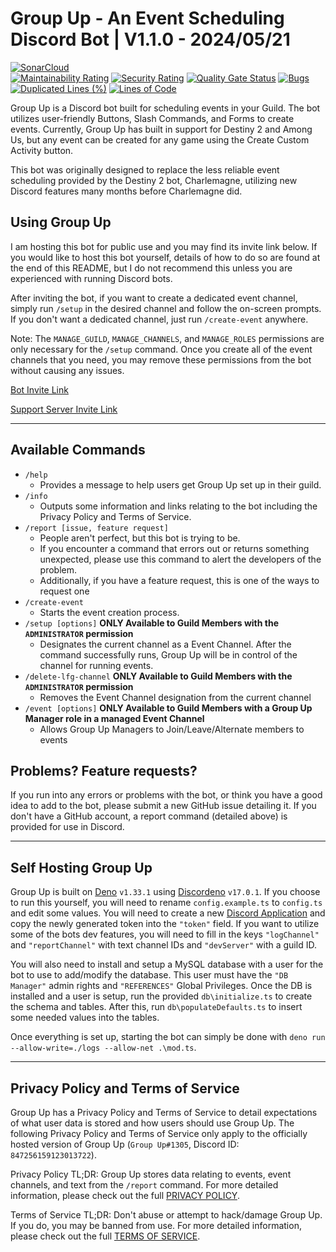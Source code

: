 # Group Up - An Event Scheduling Discord Bot | V1.1.0 - 2024/05/21
[![SonarCloud](https://sonarcloud.io/images/project_badges/sonarcloud-orange.svg)](https://sonarcloud.io/summary/new_code?id=GroupUp)  
[![Maintainability Rating](https://sonarcloud.io/api/project_badges/measure?project=GroupUp&metric=sqale_rating)](https://sonarcloud.io/summary/new_code?id=GroupUp) [![Security Rating](https://sonarcloud.io/api/project_badges/measure?project=GroupUp&metric=security_rating)](https://sonarcloud.io/summary/new_code?id=GroupUp) [![Quality Gate Status](https://sonarcloud.io/api/project_badges/measure?project=GroupUp&metric=alert_status)](https://sonarcloud.io/summary/new_code?id=GroupUp) [![Bugs](https://sonarcloud.io/api/project_badges/measure?project=GroupUp&metric=bugs)](https://sonarcloud.io/summary/new_code?id=GroupUp) [![Duplicated Lines (%)](https://sonarcloud.io/api/project_badges/measure?project=GroupUp&metric=duplicated_lines_density)](https://sonarcloud.io/summary/new_code?id=GroupUp) [![Lines of Code](https://sonarcloud.io/api/project_badges/measure?project=GroupUp&metric=ncloc)](https://sonarcloud.io/summary/new_code?id=GroupUp)  

Group Up is a Discord bot built for scheduling events in your Guild.  The bot utilizes user-friendly Buttons, Slash Commands, and Forms to create events.  Currently, Group Up has built in support for Destiny 2 and Among Us, but any event can be created for any game using the Create Custom Activity button.

This bot was originally designed to replace the less reliable event scheduling provided by the Destiny 2 bot, Charlemagne, utilizing new Discord features many months before Charlemagne did.

## Using Group Up
I am hosting this bot for public use and you may find its invite link below.  If you would like to host this bot yourself, details of how to do so are found at the end of this README, but I do not recommend this unless you are experienced with running Discord bots.

After inviting the bot, if you want to create a dedicated event channel, simply run `/setup` in the desired channel and follow the on-screen prompts.  If you don't want a dedicated channel, just run `/create-event` anywhere.

Note: The `MANAGE_GUILD`, `MANAGE_CHANNELS`, and `MANAGE_ROLES` permissions are only necessary for the `/setup` command.  Once you create all of the event channels that you need, you may remove these permissions from the bot without causing any issues.

[Bot Invite Link](https://discord.com/api/oauth2/authorize?client_id=847256159123013722&permissions=268527664&scope=bot%20applications.commands)

[Support Server Invite Link](https://discord.gg/peHASXMZYv)

---

## Available Commands
* `/help`
  * Provides a message to help users get Group Up set up in their guild.
* `/info`
  * Outputs some information and links relating to the bot including the Privacy Policy and Terms of Service.
* `/report [issue, feature request]`
  * People aren't perfect, but this bot is trying to be.
  * If you encounter a command that errors out or returns something unexpected, please use this command to alert the developers of the problem.
  * Additionally, if you have a feature request, this is one of the ways to request one
* `/create-event`
  * Starts the event creation process.
* `/setup [options]` **ONLY Available to Guild Members with the `ADMINISTRATOR` permission**
  * Designates the current channel as a Event Channel.  After the command successfully runs, Group Up will be in control of the channel for running events.
* `/delete-lfg-channel` **ONLY Available to Guild Members with the `ADMINISTRATOR` permission**
  * Removes the Event Channel designation from the current channel
* `/event [options]` **ONLY Available to Guild Members with a Group Up Manager role in a managed Event Channel**
  * Allows Group Up Managers to Join/Leave/Alternate members to events

## Problems?  Feature requests?
If you run into any errors or problems with the bot, or think you have a good idea to add to the bot, please submit a new GitHub issue detailing it.  If you don't have a GitHub account, a report command (detailed above) is provided for use in Discord.

---

## Self Hosting Group Up
Group Up is built on [Deno](https://deno.land/) `v1.33.1` using [Discordeno](https://discordeno.mod.land/) `v17.0.1`.  If you choose to run this yourself, you will need to rename `config.example.ts` to `config.ts` and edit some values.  You will need to create a new [Discord Application](https://discord.com/developers/applications) and copy the newly generated token into the `"token"` field.  If you want to utilize some of the bots dev features, you will need to fill in the keys `"logChannel"` and `"reportChannel"` with text channel IDs and `"devServer"` with a guild ID.

You will also need to install and setup a MySQL database with a user for the bot to use to add/modify the database.  This user must have the `"DB Manager"` admin rights and `"REFERENCES"` Global Privileges.  Once the DB is installed and a user is setup, run the provided `db\initialize.ts` to create the schema and tables.  After this, run `db\populateDefaults.ts` to insert some needed values into the tables.

Once everything is set up, starting the bot can simply be done with `deno run --allow-write=./logs --allow-net .\mod.ts`.

---

## Privacy Policy and Terms of Service
Group Up has a Privacy Policy and Terms of Service to detail expectations of what user data is stored and how users should use Group Up.  The following Privacy Policy and Terms of Service only apply to the officially hosted version of Group Up (`Group Up#1305`, Discord ID: `847256159123013722`).

Privacy Policy TL;DR: Group Up stores data relating to events, event channels, and text from the `/report` command.  For more detailed information, please check out the full [PRIVACY POLICY](https://github.com/Burn-E99/GroupUp/blob/master/PRIVACY.md).

Terms of Service TL;DR: Don't abuse or attempt to hack/damage Group Up.  If you do, you may be banned from use.  For more detailed information, please check out the full [TERMS OF SERVICE](https://github.com/Burn-E99/GroupUp/blob/master/TERMS.md).
